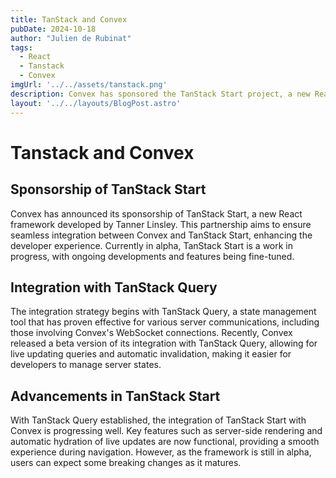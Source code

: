 ```yaml
---
title: TanStack and Convex
pubDate: 2024-10-18
author: "Julien de Rubinat"
tags:
  - React
  - Tanstack
  - Convex
imgUrl: '../../assets/tanstack.png'
description: Convex has sponsored the TanStack Start project, a new React framework by Tanner Linsley, to ensure seamless integration between the two, enhancing developer experiences. 
layout: '../../layouts/BlogPost.astro'
---
```

# Tanstack and Convex

## Sponsorship of TanStack Start
Convex has announced its sponsorship of TanStack Start, a new React framework developed by Tanner Linsley. This partnership aims to ensure seamless integration between Convex and TanStack Start, enhancing the developer experience. Currently in alpha, TanStack Start is a work in progress, with ongoing developments and features being fine-tuned.

## Integration with TanStack Query
The integration strategy begins with TanStack Query, a state management tool that has proven effective for various server communications, including those involving Convex's WebSocket connections. Recently, Convex released a beta version of its integration with TanStack Query, allowing for live updating queries and automatic invalidation, making it easier for developers to manage server states.

## Advancements in TanStack Start
With TanStack Query established, the integration of TanStack Start with Convex is progressing well. Key features such as server-side rendering and automatic hydration of live updates are now functional, providing a smooth experience during navigation. However, as the framework is still in alpha, users can expect some breaking changes as it matures.
